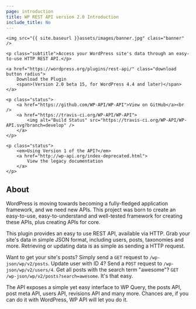 ```yaml
---
page: introduction
title: WP REST API version 2.0 Introduction
include_title: No
---
```


<div class="hero">

	<img src="{{ site.baseurl }}assets/images/banner.jpg" class="banner" />

	<p class="subtitle">Access your WordPress site's data through an easy-to-use HTTP REST API.</p>

	<a href="https://wordpress.org/plugins/rest-api/" class="download button radius">
		Download the Plugin
		<span>(Version 2.0 beta 15, for WordPress 4.4 and later)</span>
	</a>

	<p class="status">
		<a href="https://github.com/WP-API/WP-API">View on GitHub</a><br />
		<a href="https://travis-ci.org/WP-API/WP-API">
			<img alt="Build Status" src="https://travis-ci.org/WP-API/WP-API.svg?branch=develop" />
		</a>
	</p>

	<p class="status">
		<em>Using Version 1 of the API?</em>
		<a href="http://wp-api.org/index-deprecated.html">
			View the legacy documentation
		</a>
	</p>

</div>

About
-----

WordPress is moving towards becoming a fully-fledged application framework, and we need new APIs. This project was born to create an easy-to-use, easy-to-understand and well-tested framework for creating these APIs, plus creating APIs for core.

This plugin provides an easy to use REST API, available via HTTP. Grab your site's data in simple JSON format, including users, posts, taxonomies and more. Retrieving or updating data is as simple as sending a HTTP request.

Want to get your site's posts? Simply send a `GET` request to `/wp-json/wp/v2/posts`. Update user with ID 4? Send a `POST` request to `/wp-json/wp/v2/users/4`. Get all posts with the search term "awesome"? `GET /wp-json/wp/v2/posts?search=awesome`. It's that easy.

The API exposes a simple yet easy interface to WP Query, the posts API, post meta API, users API, revisions API and many more. Chances are, if you can do it with WordPress, WP API will let you do it.
